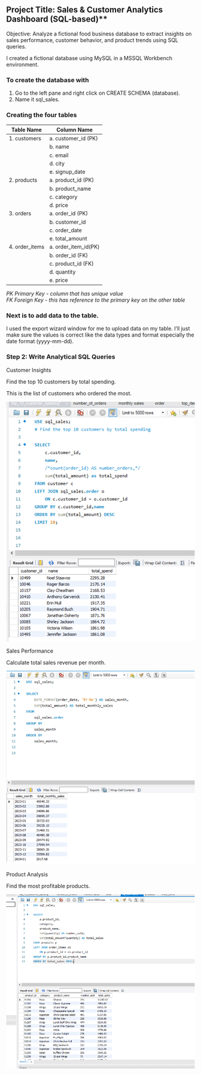 
## Project Title: Sales & Customer Analytics Dashboard (SQL-based)**
Objective:
Analyze a fictional food business database to extract insights on sales performance, customer behavior, and product trends using SQL queries.

I created a fictional database using MySQL in a MSSQL Workbench environment.

### To create the database with 

1.	Go to the left pane and right click on CREATE SCHEMA (database).
2.	Name it sql_sales.


### Creating the four tables

     
| Table Name | Column Name |
|--------------|-------------|
|1. customers|a. customer_id (PK)|
|            |b. name        |
|            |c. email       |
|            |d. city        |
|            |e. signup_date|
|2. products|a. product_id (PK)  |
|            |b. product_name |
|            |c. category     |
|            |d. price        |
| 3. orders|a.	order_id (PK)|
|            |b. customer_id|                              
|            |c. order_date |     
|            |e. total_amount|
|4. order_items|a. order_item_id(PK) |
|          |b. order_id (FK)|
|          |c. product_id (FK)|
|          |d. quantity|
|          |e. price|

_PK Primary Key - column that has unique value_
<Br>
_FK Foreign Key - this has reference to the primary key on the other table_


### Next is to add data to the table.
I used the export wizard window for me to upload data on my table. I’ll just make sure the values is correct like the data types and format especially the date format (yyyy-mm-dd).

### Step 2: Write Analytical SQL Queries


Customer Insights

Find the top 10 customers by total spending.

This is the list of customers who ordered the most.

![top10 with highest spend](https://github.com/JennReqs/sql_project/blob/main/sales_analysis/top10customers.PNG)

Sales Performance

Calculate total sales revenue per month.

![revenue per month](https://github.com/JennReqs/sql_project/blob/main/sales_analysis/monthlysales.PNG)

Product Analysis

Find the most profitable products.

![revenue per month](https://github.com/JennReqs/sql_project/blob/main/sales_analysis/topitemsales.PNG)









